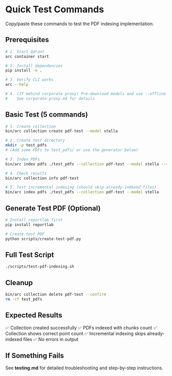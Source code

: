 # Quick Test Commands

Copy/paste these commands to test the PDF indexing implementation.

## Prerequisites

```bash
# 1. Start Qdrant
arc container start

# 2. Install dependencies
pip install -e .

# 3. Verify CLI works
arc --help

# 4. (If behind corporate proxy) Pre-download models and use --offline
#    See corporate-proxy.md for details
```

## Basic Test (5 commands)

```bash
# 1. Create collection
bin/arc collection create pdf-test --model stella

# 2. Create test directory
mkdir -p test_pdfs
# (Add some PDFs to test_pdfs/ or use the generator below)

# 3. Index PDFs
bin/arc index pdfs ./test_pdfs --collection pdf-test --model stella --verbose

# 4. Check results
bin/arc collection info pdf-test

# 5. Test incremental indexing (should skip already-indexed files)
bin/arc index pdfs ./test_pdfs --collection pdf-test --model stella
```

## Generate Test PDF (Optional)

```bash
# Install reportlab first
pip install reportlab

# Create test PDF
python scripts/create-test-pdf.py
```

## Full Test Script

```bash
./scripts/test-pdf-indexing.sh
```

## Cleanup

```bash
bin/arc collection delete pdf-test --confirm
rm -rf test_pdfs
```

## Expected Results

✅ Collection created successfully
✅ PDFs indexed with chunks count
✅ Collection shows correct point count
✅ Incremental indexing skips already-indexed files
✅ No errors in output

## If Something Fails

See **testing.md** for detailed troubleshooting and step-by-step instructions.
